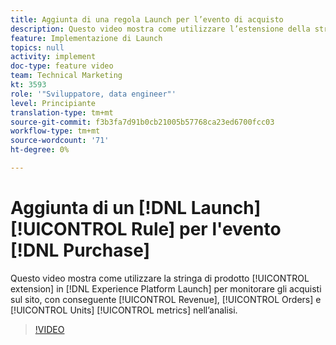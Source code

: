 ```yaml
---
title: Aggiunta di una regola Launch per l’evento di acquisto
description: Questo video mostra come utilizzare l’estensione della stringa di prodotto in Launch per monitorare gli acquisti sul sito, con conseguente metrica Ricavo, Ordini e Unità nell’analisi.
feature: Implementazione di Launch
topics: null
activity: implement
doc-type: feature video
team: Technical Marketing
kt: 3593
role: '"Sviluppatore, data engineer"'
level: Principiante
translation-type: tm+mt
source-git-commit: f3b3fa7d91b0cb21005b57768ca23ed6700fcc03
workflow-type: tm+mt
source-wordcount: '71'
ht-degree: 0%

---
```



# Aggiunta di un [!DNL Launch] [!UICONTROL Rule] per l&#39;evento [!DNL Purchase]

Questo video mostra come utilizzare la stringa di prodotto [!UICONTROL extension] in [!DNL Experience Platform Launch] per monitorare gli acquisti sul sito, con conseguente [!UICONTROL Revenue], [!UICONTROL Orders] e [!UICONTROL Units] [!UICONTROL metrics] nell’analisi.

>[!VIDEO](https://video.tv.adobe.com/v/28766/?quality=12)
